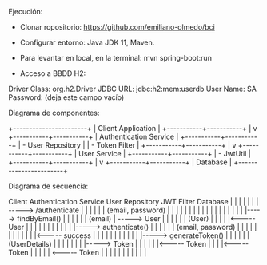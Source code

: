 Ejecución:
- Clonar ropositorio: https://github.com/emiliano-olmedo/bci

- Configurar entorno: Java JDK 11, Maven.

- Para levantar en local, en la terminal:
mvn spring-boot:run

- Acceso a BBDD H2: 

Driver Class:	org.h2.Driver
JDBC URL:    	jdbc:h2:mem:userdb
User Name:   	SA
Password:   	(deja este campo vacío)


Diagrama de componentes:

+-----------------------+
|   Client Application  |
+-----------+-----------+
|
v
+-----------+-----------+
| Authentication Service |
+-----------+-----------+
| - User Repository      |
| - Token Filter         |
+-----------+-----------+
|
v
+-----------+-----------+
|       User Service     |
+-----------+-----------+
| - JwtUtil              |
+-----------+-----------+
|
v
+-----------+-----------+
|        Database        |
+-----------------------+

Diagrama de secuencia:

Client                       Authentication Service   User Repository         JWT Filter            Database
|                           |                        |                       |                     |                     |
| -----> /authenticate      |                        |                       |                     |                     |
|       (email, password)   |                        |                       |                     |                     |
|                           |                        |                       |                     |                     |
|                           |                        |                       |                     |                     |
|                           |-----> findByEmail()    |                       |                     |                     |
|                           |       (email)          | -----> User           |                     |                     |
|                           |                        |       (User)          |                     |                     |
|                           |<----- User             |                       |                     |                     |
|                           |                        |                       |                     |                     |
|                           |-----> authenticate()   |                       |                     |                     |
|                           |      (email, password) |                       |                     |                     |
|                           |                        |                       |                     |                     |
|                           |<----- success          |                       |                     |                     |
|                           |                        |                       |                     |                     |
|                           |-----> generateToken()  |                       |                     |                     |
|                           |       (UserDetails)    |                       |                     |                     |
|                           |                        |                       |-----> Token         |                     |
|                           |                        |                       |<----- Token         |                     |
|                           |<----- Token            |                       |                     |                     |
| <----- Token              |                        |                       |                     |                     |
|                           |                        |                       |                     |                     |
